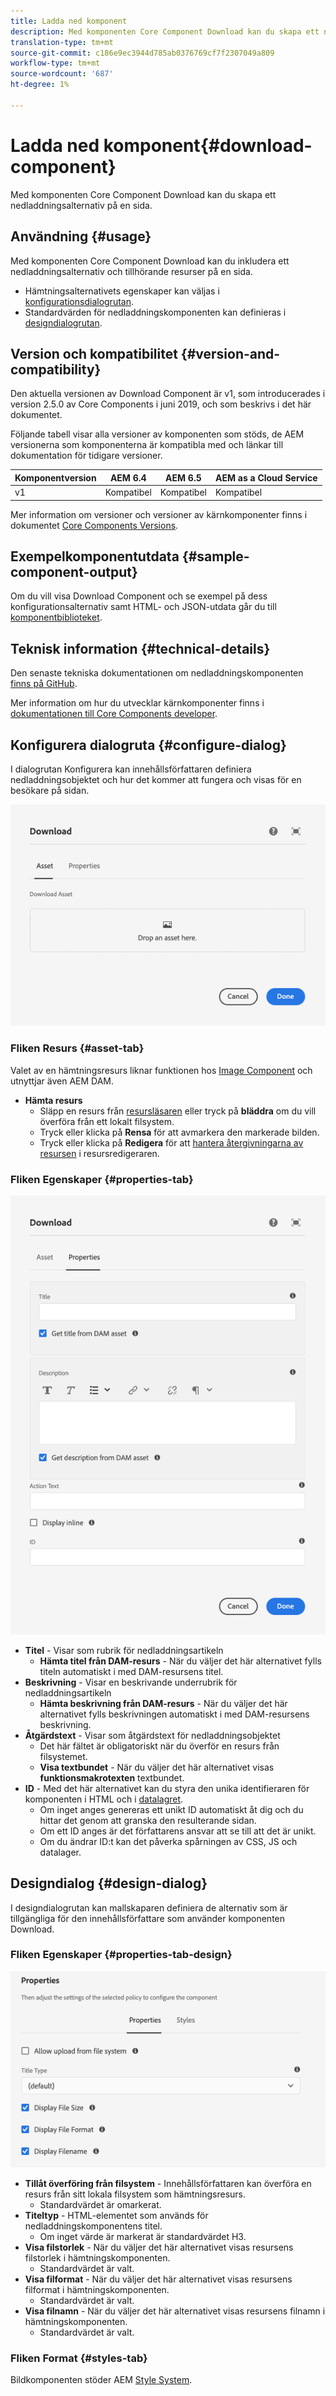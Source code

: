 ```yaml
---
title: Ladda ned komponent
description: Med komponenten Core Component Download kan du skapa ett nedladdningsalternativ på en sida.
translation-type: tm+mt
source-git-commit: c186e9ec3944d785ab0376769cf7f2307049a809
workflow-type: tm+mt
source-wordcount: '687'
ht-degree: 1%

---
```



# Ladda ned komponent{#download-component}

Med komponenten Core Component Download kan du skapa ett nedladdningsalternativ på en sida.

## Användning {#usage}

Med komponenten Core Component Download kan du inkludera ett nedladdningsalternativ och tillhörande resurser på en sida.

* Hämtningsalternativets egenskaper kan väljas i [konfigurationsdialogrutan](#configure-dialog).
* Standardvärden för nedladdningskomponenten kan definieras i [designdialogrutan](#design-dialog).

## Version och kompatibilitet {#version-and-compatibility}

Den aktuella versionen av Download Component är v1, som introducerades i version 2.5.0 av Core Components i juni 2019, och som beskrivs i det här dokumentet.

Följande tabell visar alla versioner av komponenten som stöds, de AEM versionerna som komponenterna är kompatibla med och länkar till dokumentation för tidigare versioner.

| Komponentversion | AEM 6.4 | AEM 6.5 | AEM as a Cloud Service |
|--- |--- |---|---|
| v1 | Kompatibel | Kompatibel | Kompatibel |

Mer information om versioner och versioner av kärnkomponenter finns i dokumentet [Core Components Versions](/help/versions.md).

## Exempelkomponentutdata {#sample-component-output}

Om du vill visa Download Component och se exempel på dess konfigurationsalternativ samt HTML- och JSON-utdata går du till [komponentbiblioteket](https://adobe.com/go/aem_cmp_library_download).

## Teknisk information {#technical-details}

Den senaste tekniska dokumentationen om nedladdningskomponenten [finns på GitHub](https://adobe.com/go/aem_cmp_tech_download_v1).

Mer information om hur du utvecklar kärnkomponenter finns i [dokumentationen till Core Components developer](/help/developing/overview.md).

## Konfigurera dialogruta {#configure-dialog}

I dialogrutan Konfigurera kan innehållsförfattaren definiera nedladdningsobjektet och hur det kommer att fungera och visas för en besökare på sidan.

![Fliken Resurser i dialogrutan Redigera i nedladdningskomponenten](/help/assets/download-edit-asset.png)

### Fliken Resurs {#asset-tab}

Valet av en hämtningsresurs liknar funktionen hos [Image Component](image.md) och utnyttjar även AEM DAM.

* **Hämta resurs**
   * Släpp en resurs från [resursläsaren](https://docs.adobe.com/content/help/en/experience-manager-cloud-service/sites/authoring/fundamentals/environment-tools.html) eller tryck på **bläddra** om du vill överföra från ett lokalt filsystem.
   * Tryck eller klicka på **Rensa** för att avmarkera den markerade bilden.
   * Tryck eller klicka på **Redigera** för att [hantera återgivningarna av resursen](https://docs.adobe.com/content/help/en/experience-manager-cloud-service/assets/manage/manage-digital-assets.html) i resursredigeraren.

### Fliken Egenskaper {#properties-tab}

![Egenskaper-fliken i dialogrutan Redigera i Download Component](/help/assets/download-edit-properties.png)

* **Titel**  - Visar som rubrik för nedladdningsartikeln
   * **Hämta titel från DAM-resurs**  - När du väljer det här alternativet fylls titeln automatiskt i med DAM-resursens titel.
* **Beskrivning**  - Visar en beskrivande underrubrik för nedladdningsartikeln
   * **Hämta beskrivning från DAM-resurs**  - När du väljer det här alternativet fylls beskrivningen automatiskt i med DAM-resursens beskrivning.
* **Åtgärdstext**  - Visar som åtgärdstext för nedladdningsobjektet
   * Det här fältet är obligatoriskt när du överför en resurs från filsystemet.
   * **Visa textbundet**  - När du väljer det här alternativet visas  **funktionsmakrotexten** textbundet.
* **ID**  - Med det här alternativet kan du styra den unika identifieraren för komponenten i HTML och i  [datalagret](/help/developing/data-layer/overview.md).
   * Om inget anges genereras ett unikt ID automatiskt åt dig och du hittar det genom att granska den resulterande sidan.
   * Om ett ID anges är det författarens ansvar att se till att det är unikt.
   * Om du ändrar ID:t kan det påverka spårningen av CSS, JS och datalager.

## Designdialog {#design-dialog}

I designdialogrutan kan mallskaparen definiera de alternativ som är tillgängliga för den innehållsförfattare som använder komponenten Download.

### Fliken Egenskaper {#properties-tab-design}

![Designdialogrutan för komponenten Download Component](/help/assets/download-design.png)

* **Tillåt överföring från filsystem**  - Innehållsförfattaren kan överföra en resurs från sitt lokala filsystem som hämtningsresurs.
   * Standardvärdet är omarkerat.
* **Titeltyp**  - HTML-elementet som används för nedladdningskomponentens titel.
   * Om inget värde är markerat är standardvärdet H3.
* **Visa filstorlek**  - När du väljer det här alternativet visas resursens filstorlek i hämtningskomponenten.
   * Standardvärdet är valt.
* **Visa filformat**  - När du väljer det här alternativet visas resursens filformat i hämtningskomponenten.
   * Standardvärdet är valt.
* **Visa filnamn**  - När du väljer det här alternativet visas resursens filnamn i hämtningskomponenten.
   * Standardvärdet är valt.

### Fliken Format {#styles-tab}

Bildkomponenten stöder AEM [Style System](/help/get-started/authoring.md#component-styling).
